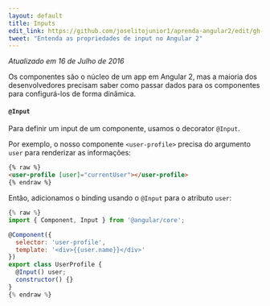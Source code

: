 ```yaml
---
layout: default
title: Inputs
edit_link: https://github.com/joselitojunior1/aprenda-angular2/edit/gh-pages/inputs/index.md
tweet: "Entenda as propriedades de input no Angular 2"
---
```


_Atualizado em 16 de Julho de 2016_

Os componentes são o núcleo de um app em Angular 2, mas a maioria dos desenvolvedores precisam saber como passar dados para os componentes para configurá-los de forma dinâmica.

#### `@Input`

Para definir um input de um componente, usamos o decorator `@Input`.

Por exemplo, o nosso componente `<user-profile>` precisa do argumento `user` para renderizar as informações:

```html
{% raw %}
<user-profile [user]="currentUser"></user-profile>
{% endraw %}
```

Então, adicionamos o binding usando o `@Input` para o atributo `user`:

```javascript
{% raw %}
import { Component, Input } from '@angular/core';

@Component({
  selector: 'user-profile',
  template: '<div>{{user.name}}</div>'
})
export class UserProfile {
  @Input() user;
  constructor() {}
}
{% endraw %}
```

